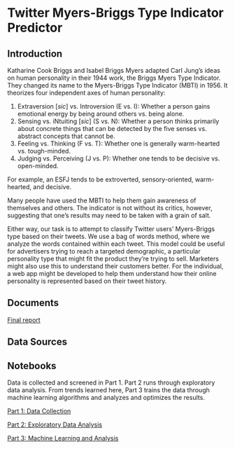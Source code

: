 # Twitter Myers-Briggs Type Indicator Predictor

## Introduction

Katharine Cook Briggs and Isabel Briggs Myers adapted Carl Jung’s ideas on human personality in their 1944 work, the Briggs Myers Type Indicator. They changed its name to the Myers-Briggs Type Indicator (MBTI) in 1956. It theorizes four independent axes of human personality:

<ol>
  <li>Extraversion [<i>sic</i>] vs. Introversion (E vs. I): Whether a person gains emotional energy by being around others vs. being alone.</li>
  <li>Sensing vs. iNtuiting [<i>sic</i>] (S vs. N): Whether a person thinks primarily about concrete things that can be detected by the five senses vs. abstract concepts that cannot be.</li>
  <li>Feeling vs. Thinking (F vs. T): Whether one is generally warm-hearted vs. tough-minded.</li>
  <li>Judging vs. Perceiving (J vs. P): Whether one tends to be decisive vs. open-minded.</li>
</ol>

For example, an ESFJ tends to be extroverted, sensory-oriented, warm-hearted, and decisive.

Many people have used the MBTI to help them gain awareness of themselves and others. The indicator is not without its critics, however, suggesting that one’s results may need to be taken with a grain of salt.

Either way, our task is to attempt to classify Twitter users’ Myers-Briggs type based on their tweets. We use a bag of words method, where we analyze the words contained within each tweet. This model could be useful for advertisers trying to reach a targeted demographic, a particular personality type that might fit the product they’re trying to sell. Marketers might also use this to understand their customers better. For the individual, a web app might be developed to help them understand how their online personality is represented based on their tweet history.

## Documents

[Final report](https://docs.google.com/document/d/1XFLDJz3YmNM6RGq2ZA4BL03vJ7vegTmBUQck0Pnx9eA/edit?usp=sharing)

## Data Sources

## Notebooks

Data is collected and screened in Part 1. Part 2 runs through exploratory data analysis. From trends learned here, Part 3 trains the data through machine learning algorithms and analyzes and optimizes the results.

[Part 1: Data Collection](https://github.com/BarrettNB/Twitter_MBTI_predictor/blob/main/1_Tweepy_reader.ipynb)

[Part 2: Exploratory Data Analysis](https://github.com/BarrettNB/Twitter_MBTI_predictor/blob/main/2_EDA.ipynb)

[Part 3: Machine Learning and Analysis](https://github.com/BarrettNB/Twitter_MBTI_predictor/blob/main/3_Modeling.ipynb)
